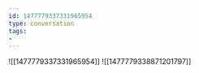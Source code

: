 ```yaml
---
id: 1477779337331965954
type: conversation
tags:
- 
---
```

![[1477779337331965954]]
![[1477779338871201797]]

